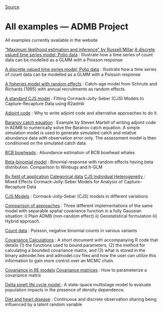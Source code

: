
[Source](http://www.admb-project.org/examples/copy_of_new-examples "Permalink to All examples — ADMB Project")

# All examples — ADMB Project

All examples currently available in the website

["Maximum likelihood estimation and inference" by Russell Millar][1]
[A discrete valued time series model; Polio data][2]
:  Illustrate how a time series of count data can be modelled as a GLMM with a Poisson response

[A discrete valued time series model; Polio data][3]
:  Illustrate how a time series of count data can be modelled as a GLMM with a Poisson response

[A fisheries model with random effects][4]
:  Catch-age model from Schnute and Richards (1995) with annual recruitments as random effects.

[A standard CJS model][5]
:  Fitting Cormack-Jolly-Seber (CJS) Models to Capture-Recapture Data using R2admb

[Adjoint code][6]
:  Why to write adjoint code and alternative approaches to do it.

[Baranov catch equation][7]
:  Example by Steven Martell of writing adjoint code in ADMB to numerically solve the Baranov catch equation. A simple simulation model is used to generate simulated catch and relative abundance data with observation error only. The assessment model is then conditioned on the simulated catch data.

[BCB bowheads][8]
:  Abundance estimation of BCB bowhead whales

[Beta-binomial model][9]
:  Binomial response with random effects having beta distribution. Comparison to Winbugs and h-GLM

[By field of application][10]
[Categorical data][11]
[CJS Individual Heterogeneity ][12]
:  Mixed Effects Cormack-Jolly-Seber Models for Analysis of Capture-Recapture Data

[ CJS Models][13]
:  Cormack-Jolly-Seber (CJS) models in different variations

[Comparison of approaches][14]
:  Three different implementations of the same model with separable spatial covariance function in a fully Gaussian situation: i) Plain ADMB (non-random effect) ii) Geostatistical formulation iii) Hybrid approach.

[Count data][15]
:  Poisson, negative binomial counts in various variants

[Covariance Calculations][16]
:  A short document with accompanying R code that details (1) the functions used to bound parameters, (2) the method for calculating a bounded covariance matrix, and (3) what is stored in the binary admodel.hes and admodel.cov files and how the user can utilize this information to gain more control over an MCMC chain.

[Covariance in RE models][17]
[Covariance matrices][18]
:  How to parameterize a covariance matrix

[Delta smelt life cycle model ][19]
:  A state-space multistage model to evaluate population impacts in the presence of density dependence.

[Diet and heart disease][20]
:  Continuous and discrete observation sharing being influenced by a latent random variable

[1]: http://www.admb-project.org/examples/text-books/maximum-likelihood-estimation-and-inference-by-russell-millar
[2]: http://www.admb-project.org/examples/glmm-generalized-linear-mixed-models/count-data/a-discrete-valued-time-series-model
[3]: http://www.admb-project.org/examples/state-space-models/a-discrete-valued-time-series-model
[4]: http://www.admb-project.org/examples/fisheries/a-fisheries-model-with-random-effects-1
[5]: http://www.admb-project.org/examples/mark-recapture/cormack-jolly-seber-models/fitting-cormack-jolly-seber-models-to-capture-recapture-data-using-r2admb
[6]: http://www.admb-project.org/examples/admb-tricks/adjoint-code-1
[7]: http://www.admb-project.org/examples/fisheries/a-fisheries-model-solving-the-baranov-catch-equation-using-adjoint-code
[8]: http://www.admb-project.org/examples/glmm-generalized-linear-mixed-models/gaussian-models/bcb-bowheads
[9]: http://www.admb-project.org/examples/glmm-generalized-linear-mixed-models/non-gaussian-random-effects/beta-binomial-model
[10]: http://www.admb-project.org/examples/by-field-of-application
[11]: http://www.admb-project.org/examples/categorical-data
[12]: http://www.admb-project.org/examples/mark-recapture/cormack-jolly-seber-models/cjs-individual-heterogeneity-1
[13]: http://www.admb-project.org/examples/mark-recapture/cormack-jolly-seber-models
[14]: http://www.admb-project.org/examples/spatial-models/separable-different-implementation
[15]: http://www.admb-project.org/examples/glmm-generalized-linear-mixed-models/count-data
[16]: http://www.admb-project.org/examples/admb-tricks/covariance-calculations
[17]: http://www.admb-project.org/examples/admb-tricks/variance-calculations/variance-in-re-models
[18]: http://www.admb-project.org/examples/admb-tricks/parameterization/covariance-matrices
[19]: http://www.admb-project.org/examples/state-space-models/delta-smelt-life-cycle-model
[20]: http://www.admb-project.org/examples/glmm-generalized-linear-mixed-models/mixed-response/diet-and-heart-disease
  
